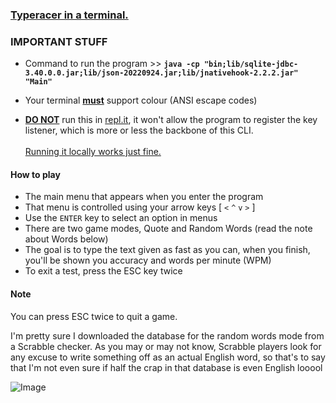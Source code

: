 ### <u>Typeracer in a terminal.</u>

### IMPORTANT STUFF

-   Command to run the program >> **`java -cp "bin;lib/sqlite-jdbc-3.40.0.0.jar;lib/json-20220924.jar;lib/jnativehook-2.2.2.jar" "Main"`**

-   Your terminal <u>**must**</u> support colour (ANSI escape codes)
-   <u>**DO NOT**</u> run this in [repl.it](https://replit.com), it won't allow the program to register
    the key listener, which is more or less the backbone of this CLI.
    <br><br><u>Running it locally works just fine.</u>

#### How to play

-   The main menu that appears when you enter the program
-   That menu is controlled using your arrow keys [ `<` `^` `v` `>` ]
-   Use the `ENTER` key to select an option in menus
-   There are two game modes, Quote and Random Words (read the note about Words below)
-   The goal is to type the text given as fast as you can, when you finish, you'll be shown you accuracy and words per minute (WPM)
-   To exit a test, press the ESC key twice

#### Note

You can press ESC twice to quit a game.

I'm pretty sure I downloaded the database for the random words mode from a Scrabble checker.
As you may or may not know, Scrabble players look for any excuse to write something off
as an actual English word, so that's to say that I'm not even sure if half the crap in that database
is even English looool

![Image](https://www.leadingagile.com/wp-content/uploads/2017/03/worksonmymachine.png)
